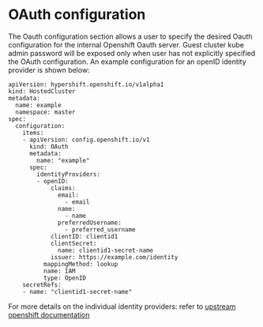 # OAuth configuration

The Oauth configuration section allows a user to specify the desired Oauth configuration for the internal Openshift Oauth server. 
Guest cluster kube admin password will be exposed only when user has not explicitly specified the OAuth configuration. An example 
configuration for an openID identity provider is shown below:
```
apiVersion: hypershift.openshift.io/v1alpha1
kind: HostedCluster
metadata:
  name: example
  namespace: master
spec:
  configuration:
    items:
    - apiVersion: config.openshift.io/v1
      kind: OAuth
      metadata:
        name: "example"
      spec:
        identityProviders:
        - openID:
            claims:
              email:
                - email
              name:
                - name
              preferredUsername:
                - preferred_username
            clientID: clientid1
            clientSecret:
              name: clientid1-secret-name
            issuer: https://example.com/identity
          mappingMethod: lookup
          name: IAM
          type: OpenID
    secretRefs:
    - name: "clientid1-secret-name"
```

For more details on the individual identity providers: refer to [upstream openshift documentation](https://docs.openshift.com/container-platform/4.9/authentication/understanding-identity-provider.html)